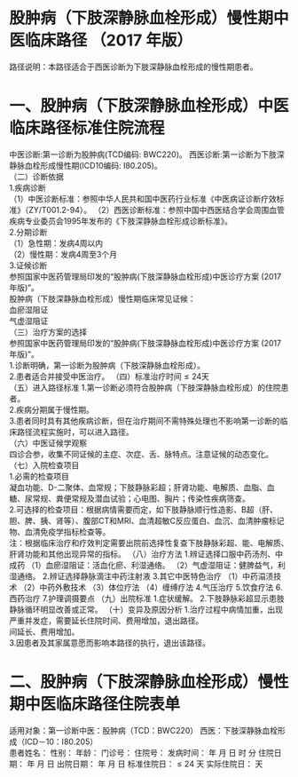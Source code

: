 # 股肿病（下肢深静脉血栓形成）慢性期中医临床路径 （2017 年版）  
路径说明：本路径适合于西医诊断为下肢深静脉血栓形成的慢性期患者。  
# 一、股肿病（下肢深静脉血栓形成）中医临床路径标准住院流程  
中医诊断:第一诊断为股肿病(TCD编码: BWC220)。 西医诊断:第一诊断为下肢深静脉血栓形成慢性期(ICD10编码: I80.205)。  
（二）诊断依据  
1.疾病诊断  
（1）中医诊断标准：参照中华人民共和国中医药行业标准《中医病证诊断疗效标准》（ZY/T001.2-94）。 （2）西医诊断标准：参照中国中西医结合学会周围血管疾病专业委员会1995年发布的《下肢深静脉血栓形成诊断标准》。  
2.分期诊断  
（1）急性期：发病4周以内  
（2）慢性期：发病4周至3个月  
3.证候诊断  
参照国家中医药管理局印发的“股肿病(下肢深静脉血栓形成)中医诊疗方案
(2017年版)”。  
股肿病（下肢深静脉血栓形成）慢性期临床常见证候：  
血瘀湿阻证  
气虚湿阻证  
（三）治疗方案的选择  
参照国家中医药管理局印发的“股肿病(下肢深静脉血栓形成)中医诊疗方案
(2017年版)”。  
1.诊断明确，第一诊断为股肿病（下肢深静脉血栓形成）。  
2.患者适合并接受中医治疗。 （四）标准治疗时间${\leqslant}24$天  
（五）进入路径标准 1.第一诊断必须符合股肿病（下肢深静脉血栓形成）的住院患者。  
2.疾病分期属于慢性期。  
3.患者同时具有其他疾病诊断，但在治疗期间不需特殊处理也不影响第一诊断的临床路径流程实施时，可以进入路径。  
（六）中医证候学观察  
四诊合参，收集不同证候的主症、次症、舌、脉特点。注意证候的动态变化。  
（七）入院检查项目  
1.必需的检查项目  
凝血功能、D-二聚体、血常规；下肢静脉彩超；肝肾功能、电解质、血脂、血糖、尿常规、粪便常规及潜血试验；心电图、胸片；传染性疾病筛查。  
2.可选择的检查项目：根据病情需要而定，如下肢静脉顺行性造影、B超（肝、胆、脾、胰、肾等）、腹部CT和MRI、血清超敏C反应蛋白、血沉、血清肿瘤标记物、血清免疫学指标检查等。  
注：根据临床治疗和疗效判定需要出院前选择性复查下肢静脉彩超、能、电解质、肝肾功能和其他出现异常的指标。 （八）治疗方法 1.辨证选择口服中药汤剂、中成药 （1）血瘀湿阻证：活血化瘀、利湿通络。 （2）气虚湿阻证：健脾益气，利湿通络。 2.辨证选择静脉滴注中药注射液  3.其它中医特色治疗 （1）中药溻渍技术 （2）中药外敷技术 （3）体位疗法 （4）缠缚疗法 4.气压治疗  5.饮食疗法 6.西药治疗  7.护理调摄要点 （九）出院标准 1.症状缓解。 2.下肢静脉彩超显示患肢静脉循环明显改善或正常。  （十）变异及原因分析 1.治疗过程中病情加重，出现严重并发症，需要延长住院时间、费用增加，退出路径。  
间延长、费用增加。  
3.因患者及其家属意愿而影响本路径的执行，退出该路径。  
# 二、股肿病（下肢深静脉血栓形成）慢性期中医临床路径住院表单  
适用对象：第一诊断中医：股肿病（TCD：BWC220） 西医：下肢深静脉血栓形成（ICD－10：I80.205）  
患者姓名：          性别：    年龄：    门诊号：         住院号：            发病时间：   年  月  日  时  分  住院日期：   年  月  日 出院日期：   年  月   日 标准住院日：${\leqslant}24$ 天              实际住院日：    天  
